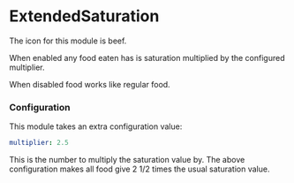 ExtendedSaturation
==================

The icon for this module is beef.

When enabled any food eaten has is saturation multiplied by the configured multiplier.

When disabled food works like regular food.

### Configuration

This module takes an extra configuration value:

```yaml
multiplier: 2.5
```

This is the number to multiply the saturation value by. The above configuration makes
all food give 2 1/2 times the usual saturation value.
